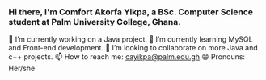 

### Hi there, I'm Comfort Akorfa Yikpa, a BSc. Computer Science student at Palm University College, Ghana.
🔭 I’m currently working on a Java project.
🌱 I’m currently learning MySQL and Front-end development.
👯 I’m looking to collaborate on more Java and c++ projects.
📫 How to reach me: cayikpa@palm.edu.gh
😄 Pronouns: Her/she

